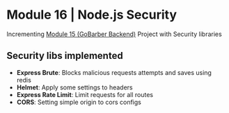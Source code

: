 # Module 16 | Node.js Security

Incrementing <a href="https://github.com/AugustoMarcelo/bootcamp-patterns-caching-module" target="_blank" rel="noopener noreferrer">Module 15 (GoBarber Backend)</a> Project with Security libraries

## Security libs implemented
- <strong>Express Brute</strong>: Blocks malicious requests attempts and saves using redis
- <strong>Helmet</strong>: Apply some settings to headers
- <strong>Express Rate Limit</strong>: Limit requests for all routes
- <strong>CORS</strong>: Setting simple origin to cors configs
